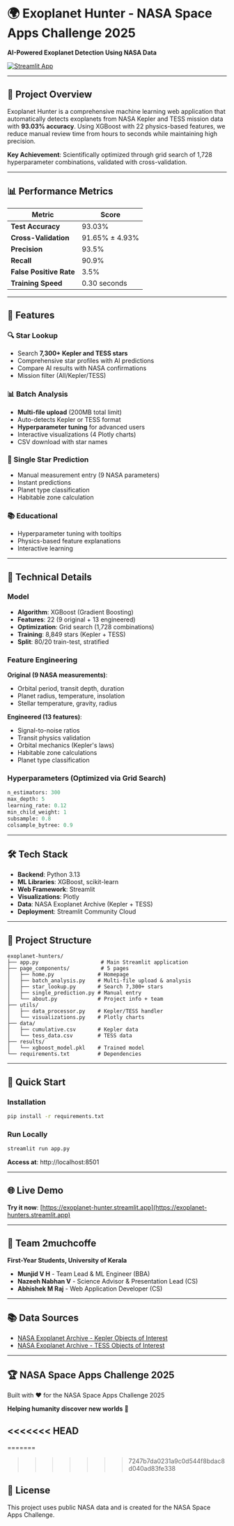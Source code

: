 # 🌍 Exoplanet Hunter - NASA Space Apps Challenge 2025

**AI-Powered Exoplanet Detection Using NASA Data**

[![Streamlit App](https://static.streamlit.io/badges/streamlit_badge_black_white.svg)](https://exoplanet-hunters.streamlit.app)

---

## 🎯 Project Overview

Exoplanet Hunter is a comprehensive machine learning web application that automatically detects exoplanets from NASA Kepler and TESS mission data with **93.03% accuracy**. Using XGBoost with 22 physics-based features, we reduce manual review time from hours to seconds while maintaining high precision.

**Key Achievement**: Scientifically optimized through grid search of 1,728 hyperparameter combinations, validated with cross-validation.

---

## 📊 Performance Metrics

| Metric | Score |
|--------|-------|
| **Test Accuracy** | 93.03% |
| **Cross-Validation** | 91.65% ± 4.93% |
| **Precision** | 93.5% |
| **Recall** | 90.9% |
| **False Positive Rate** | 3.5% |
| **Training Speed** | 0.30 seconds |

---

## 🚀 Features

### 🔍 Star Lookup
- Search **7,300+ Kepler and TESS stars**
- Comprehensive star profiles with AI predictions
- Compare AI results with NASA confirmations
- Mission filter (All/Kepler/TESS)

### 📊 Batch Analysis
- **Multi-file upload** (200MB total limit)
- Auto-detects Kepler or TESS format
- **Hyperparameter tuning** for advanced users
- Interactive visualizations (4 Plotly charts)
- CSV download with star names

### 🔮 Single Star Prediction
- Manual measurement entry (9 NASA parameters)
- Instant predictions
- Planet type classification
- Habitable zone calculation

### 📚 Educational
- Hyperparameter tuning with tooltips
- Physics-based feature explanations
- Interactive learning

---

## 🧬 Technical Details

### Model
- **Algorithm**: XGBoost (Gradient Boosting)
- **Features**: 22 (9 original + 13 engineered)
- **Optimization**: Grid search (1,728 combinations)
- **Training**: 8,849 stars (Kepler + TESS)
- **Split**: 80/20 train-test, stratified

### Feature Engineering
**Original (9 NASA measurements)**:
- Orbital period, transit depth, duration
- Planet radius, temperature, insolation
- Stellar temperature, gravity, radius

**Engineered (13 features)**:
- Signal-to-noise ratios
- Transit physics validation
- Orbital mechanics (Kepler's laws)
- Habitable zone calculations
- Planet type classification

### Hyperparameters (Optimized via Grid Search)
```python
n_estimators: 300
max_depth: 5
learning_rate: 0.12
min_child_weight: 1
subsample: 0.8
colsample_bytree: 0.9
```

---

## 🛠️ Tech Stack

- **Backend**: Python 3.13
- **ML Libraries**: XGBoost, scikit-learn
- **Web Framework**: Streamlit
- **Visualizations**: Plotly
- **Data**: NASA Exoplanet Archive (Kepler + TESS)
- **Deployment**: Streamlit Community Cloud

---

## 📁 Project Structure

```
exoplanet-hunters/
├── app.py                    # Main Streamlit application
├── page_components/          # 5 pages
│   ├── home.py              # Homepage
│   ├── batch_analysis.py    # Multi-file upload & analysis
│   ├── star_lookup.py       # Search 7,300+ stars
│   ├── single_prediction.py # Manual entry
│   └── about.py             # Project info + team
├── utils/
│   ├── data_processor.py    # Kepler/TESS handler
│   └── visualizations.py    # Plotly charts
├── data/
│   ├── cumulative.csv       # Kepler data
│   └── tess_data.csv        # TESS data
├── results/
│   └── xgboost_model.pkl    # Trained model
└── requirements.txt         # Dependencies
```

---

## 🚀 Quick Start

### Installation
```bash
pip install -r requirements.txt
```

### Run Locally
```bash
streamlit run app.py
```

**Access at**: http://localhost:8501

---

## 🌐 Live Demo

**Try it now**: [https://exoplanet-hunter.streamlit.app](https://exoplanet-hunters.streamlit.app)

---

## 👥 Team 2muchcoffe

**First-Year Students, University of Kerala**

- **Munjid V H** - Team Lead & ML Engineer (BBA)
- **Nazeeh Nabhan V** - Science Advisor & Presentation Lead (CS)
- **Abhishek M Raj** - Web Application Developer (CS)

---

## 📚 Data Sources

- [NASA Exoplanet Archive - Kepler Objects of Interest](https://exoplanetarchive.ipac.caltech.edu/cgi-bin/TblView/nph-tblView?app=ExoTbls&config=cumulative)
- [NASA Exoplanet Archive - TESS Objects of Interest](https://exoplanetarchive.ipac.caltech.edu/cgi-bin/TblView/nph-tblView?app=ExoTbls&config=TOI)

---

## 🏆 NASA Space Apps Challenge 2025

Built with ❤️ for the NASA Space Apps Challenge 2025

**Helping humanity discover new worlds** 🌟

<<<<<<< HEAD
---

=======
>>>>>>> 7247b7da0231a9c0d544f8bdac8d040ad83fe338
## 📝 License

This project uses public NASA data and is created for the NASA Space Apps Challenge.
